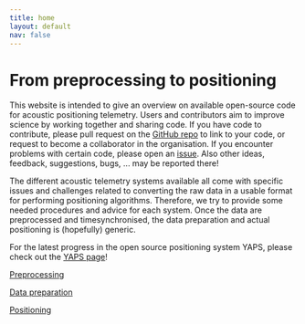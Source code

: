 ```yaml
---
title: home
layout: default
nav: false
---
```


# From preprocessing to positioning

This website is intended to give an overview on available open-source code for acoustic positioning telemetry. Users and contributors aim to improve science by working together and sharing code. If you have code to contribute, please pull request on the [GitHub repo](https://github.com/APosTel-team/APosTel-team.github.io) to link to your code, or request to become a collaborator in the organisation. If you encounter problems with certain code, please open an [issue](https://github.com/APosTel-team/APosTel-team.github.io/issues). Also other ideas, feedback, suggestions, bugs, ... may be reported there!

The different acoustic telemetry systems available all come with specific issues and challenges related to converting the raw data in a usable format for performing positioning algorithms. Therefore, we try to provide some needed procedures and advice for each system. Once the data are preprocessed and timesynchronised, the data preparation and actual positioning is (hopefully) generic.

For the latest progress in the open source positioning system YAPS, please check out the [YAPS page](https://github.com/baktoft/yaps)!

[Preprocessing](https://apostel-team.github.io/APosTel-team.github.io/preprocessing.html)

[Data preparation](https://apostel-team.github.io/APosTel-team.github.io/Preparation.html)

[Positioning](https://apostel-team.github.io/APosTel-team.github.io/Positioning.html)